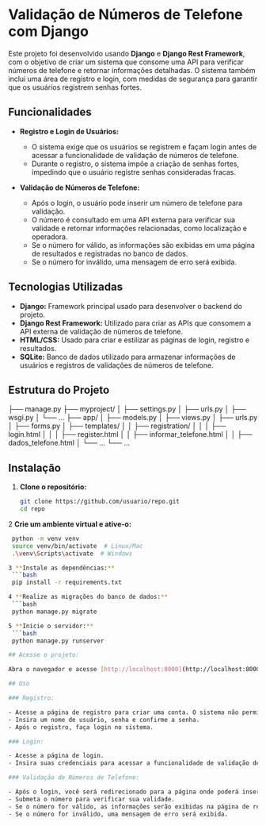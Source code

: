 # Validação de Números de Telefone com Django

Este projeto foi desenvolvido usando **Django** e **Django Rest Framework**, com o objetivo de criar um sistema que consome uma API para verificar números de telefone e retornar informações detalhadas. O sistema também inclui uma área de registro e login, com medidas de segurança para garantir que os usuários registrem senhas fortes.

## Funcionalidades

- **Registro e Login de Usuários:**
  - O sistema exige que os usuários se registrem e façam login antes de acessar a funcionalidade de validação de números de telefone.
  - Durante o registro, o sistema impõe a criação de senhas fortes, impedindo que o usuário registre senhas consideradas fracas.

- **Validação de Números de Telefone:**
  - Após o login, o usuário pode inserir um número de telefone para validação.
  - O número é consultado em uma API externa para verificar sua validade e retornar informações relacionadas, como localização e operadora.
  - Se o número for válido, as informações são exibidas em uma página de resultados e registradas no banco de dados.
  - Se o número for inválido, uma mensagem de erro será exibida.

## Tecnologias Utilizadas

- **Django:** Framework principal usado para desenvolver o backend do projeto.
- **Django Rest Framework:** Utilizado para criar as APIs que consomem a API externa de validação de números de telefone.
- **HTML/CSS:** Usado para criar e estilizar as páginas de login, registro e resultados.
- **SQLite:** Banco de dados utilizado para armazenar informações de usuários e registros de validações de números de telefone.

## Estrutura do Projeto

├── manage.py
├── myproject/
│   ├── settings.py
│   ├── urls.py
│   ├── wsgi.py
│   └── ...
├── app/
│   ├── models.py
│   ├── views.py
│   ├── urls.py
│   ├── forms.py
│   ├── templates/
│   │   ├── registration/
│   │   │   ├── login.html
│   │   │   ├── register.html
│   │   ├── informar_telefone.html
│   │   ├── dados_telefone.html
│   └── ...
└── ...


## Instalação

1. **Clone o repositório:**

   ```bash
   git clone https://github.com/usuario/repo.git
   cd repo

2 **Crie um ambiente virtual e ative-o:**
   ```bash 
    python -m venv venv
    source venv/bin/activate  # Linux/Mac
    .\venv\Scripts\activate  # Windows

3 **Instale as dependências:**
    ```bash 
    pip install -r requirements.txt

4 **Realize as migrações do banco de dados:**
    ```bash
    python manage.py migrate

5 **Inicie o servidor:**
    ```bash
    python manage.py runserver

## Acesse o projeto:

Abra o navegador e acesse [http://localhost:8000](http://localhost:8000).

## Uso

### Registro:

- Acesse a página de registro para criar uma conta. O sistema não permite senhas fracas.
- Insira um nome de usuário, senha e confirme a senha.
- Após o registro, faça login no sistema.

### Login:

- Acesse a página de login.
- Insira suas credenciais para acessar a funcionalidade de validação de números de telefone.

### Validação de Números de Telefone:

- Após o login, você será redirecionado para a página onde poderá inserir um número de telefone.
- Submeta o número para verificar sua validade.
- Se o número for válido, as informações serão exibidas na página de resultados.
- Se o número for inválido, uma mensagem de erro será exibida.
